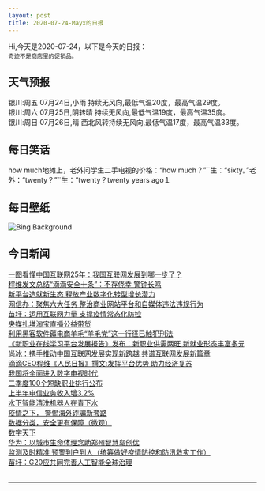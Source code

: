 ```yaml
---
layout: post
title: 2020-07-24-Mayx的日报
---
```


Hi,今天是2020-07-24，以下是今天的日报：<br><small>
奇迹不是商店里的促销品。</small><!--more-->
## 天气预报
银川:周五 07月24日,小雨 持续无风向,最低气温20度，最高气温29度。<br>银川:周六 07月25日,阴转晴 持续无风向,最低气温19度，最高气温35度。<br>银川:周日 07月26日,晴 西北风转持续无风向,最低气温17度，最高气温33度。
## 每日笑话
how much地摊上，老外问学生二手电视的价格：“how much？”¨生：“sixty。”老外：“twenty？”¨生：“twenty？twenty years ago１
## 每日壁纸
![Bing Background](https://cn.bing.com/th?id=OHR.DubrovnikDoors_EN-US2971042587_1920x1080.jpg&rf=LaDigue_1920x1080.jpg&pid=hp "Base of Fort Lovrijenac in Kolorina Bay, Dubrovnik, Croatia (© Barbara Vallance/Getty Images)")
## 今日新闻

[一图看懂中国互联网25年：我国互联网发展到哪一步了？](http://it.people.com.cn/n1/2020/0723/c1009-31795585.html)   
[程维发文总结“滴滴安全十条”：不存侥幸 警钟长鸣](http://it.people.com.cn/n1/2020/0723/c1009-31795599.html)   
[新平台造就新生态 释放产业数字化转型增长潜力](http://it.people.com.cn/n1/2020/0723/c1009-31794768.html)   
[网信办：聚焦六大任务 整治商业网站平台和自媒体违法违规行为](http://it.people.com.cn/n1/2020/0723/c1009-31795514.html)   
[苗圩：运用互联网力量 支撑疫情常态化防控](http://it.people.com.cn/n1/2020/0723/c1009-31795389.html)   
[央媒扎堆淘宝直播公益带货](http://it.people.com.cn/n1/2020/0723/c1009-31795481.html)   
[​利用黑客软件薅电商羊毛“羊毛党”这一行径已触犯刑法](http://it.people.com.cn/n1/2020/0723/c1009-31795479.html)   
[《新职业在线学习平台发展报告》发布：新职业供需两旺 新就业形态丰富多元](http://it.people.com.cn/n1/2020/0723/c1009-31795488.html)   
[尚冰：携手推动中国互联网发展实现新跨越 共谱互联网发展新篇章](http://it.people.com.cn/n1/2020/0723/c1009-31795354.html)   
[滴滴CEO程维《人民日报》撰文:发挥平台优势 助力经济复苏](http://it.people.com.cn/n1/2020/0723/c1009-31795309.html)   
[我国将全面进入数字电视时代](http://it.people.com.cn/n1/2020/0723/c1009-31795159.html)   
[二季度100个短缺职业排行公布](http://it.people.com.cn/n1/2020/0723/c1009-31795161.html)   
[上半年电信业务收入增3.2%](http://it.people.com.cn/n1/2020/0723/c1009-31795160.html)   
[水下智能清洗机器人在青下水](http://it.people.com.cn/n1/2020/0723/c1009-31795137.html)   
[疫情之下， 警惕海外诈骗新套路](http://it.people.com.cn/n1/2020/0723/c1009-31795136.html)   
[数据分类，安全更有保障（微观）](http://it.people.com.cn/n1/2020/0723/c1009-31795158.html)   
[数字天下](http://it.people.com.cn/n1/2020/0723/c1009-31795140.html)   
[华为：以城市生命体理念助郑州智慧岛创优](http://it.people.com.cn/n1/2020/0723/c1009-31795162.html)   
[监测及时精准 预警到户到人（统筹做好疫情防控和防汛救灾工作）](http://it.people.com.cn/n1/2020/0723/c1009-31795164.html)   
[苗圩：G20应共同完善人工智能全球治理](http://it.people.com.cn/n1/2020/0722/c1009-31793981.html)   
<br />

***

<small></small>
